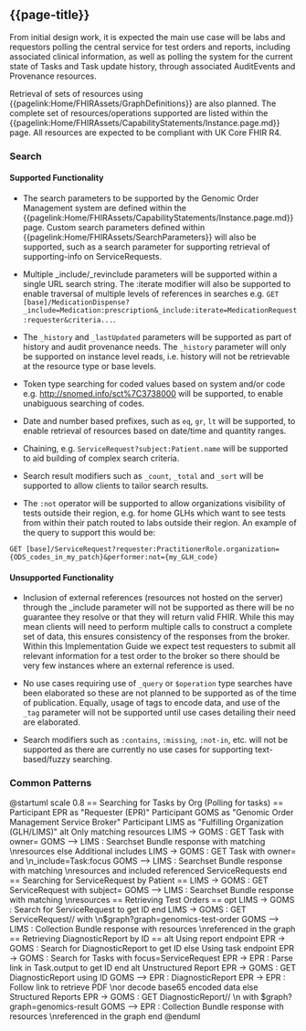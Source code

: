## {{page-title}}

From initial design work, it is expected the main use case will be labs and requestors polling the central service for test orders and reports, including associated clinical information, as well as polling the system for the current state of Tasks and Task update history, through associated AuditEvents and Provenance resources. 

Retrieval of sets of resources using {{pagelink:Home/FHIRAssets/GraphDefinitions}} are also planned. The complete set of resources/operations supported are listed within the {{pagelink:Home/FHIRAssets/CapabilityStatements/Instance.page.md}} page. All resources are expected to be compliant with UK Core FHIR R4.

### Search

#### Supported Functionality
* The search parameters to be supported by the Genomic Order Management system are defined within the {{pagelink:Home/FHIRAssets/CapabilityStatements/Instance.page.md}} page. Custom search parameters defined within {{pagelink:Home/FHIRAssets/SearchParameters}} will also be supported, such as a search parameter for supporting retrieval of supporting-info on ServiceRequests. 

* Multiple _include/_revinclude parameters will be supported within a single URL search string. The :iterate modifier will also be supported to enable traversal of multiple levels of references in searches e.g. `GET [base]/MedicationDispense?_include=Medication:prescription&_include:iterate=MedicationRequest:requester&criteria...`. 

* The `_history` and `_lastUpdated` parameters will be supported as part of history and audit provenance needs. The `_history` parameter will only be supported on instance level reads, i.e. history will not be retrievable at the resource type or base levels.

* Token type searching for coded values based on system and/or code e.g. http://snomed.info/sct%7C3738000 will be supported, to enable unabiguous searching of codes.

* Date and number based prefixes, such as `eq`, `gr`, `lt` will be supported, to enable retrieval of resources based on date/time and quantity ranges.

* Chaining, e.g. `ServiceRequest?subject:Patient.name` will be supported to aid building of complex search criteria.

* Search result modifiers such as `_count`, `_total` and `_sort` will be supported to allow clients to tailor search results.

* The `:not` operator will be supported to allow organizations visibility of tests outside their region, e.g. for home GLHs which want to see tests from within their patch routed to labs outside their region. An example of the query to support this would be:

```
GET [base]/ServiceRequest?requester:PractitionerRole.organization={ODS_codes_in_my_patch}&performer:not={my_GLH_code}
```

#### Unsupported Functionality
* Inclusion of external references (resources not hosted on the server) through the _include parameter will not be supported as there will be no guarantee they resolve or that they will return valid FHIR. While this may mean clients will need to perform multiple calls to construct a complete set of data, this ensures consistency of the responses from the broker. Within this Implementation Guide we expect test requesters to submit all relevant information for a test order to the broker so there should be very few instances where an external reference is used.

* No use cases requiring use of `_query` or `$operation` type searches have been elaborated so these are not planned to be supported as of the time of publication. Equally, usage of tags to encode data, and use of the `_tag` parameter will not be supported until use cases detailing their need are elaborated.

* Search modifiers such as `:contains`, `:missing`, `:not-in`, etc. will not be supported as there are currently no use cases for supporting text-based/fuzzy searching. 

### Common Patterns

<plantuml>
@startuml
scale 0.8
== Searching for Tasks by Org (Polling for tasks) ==
Participant EPR as "Requester (EPR)"
Participant GOMS as "Genomic Order Management Service Broker"
Participant LIMS as "Fulfilling Organization (GLH/LIMS)"
alt Only matching resources
LIMS -> GOMS : GET Task with owner=<ods_code> 
GOMS --> LIMS : Searchset Bundle response with matching \nresources
else Additional includes
LIMS -> GOMS : GET Task with owner=<ods_code> and \n_include=Task:focus
GOMS --> LIMS : Searchset Bundle response with matching \nresources and included referenced ServiceRequests
end
== Searching for ServiceRequest by Patient ==
LIMS -> GOMS : GET ServiceRequest with subject=<nhs_number> 
GOMS --> LIMS : Searchset Bundle response with matching \nresources
== Retrieving Test Orders ==
opt
LIMS -> GOMS : Search for ServiceRequest to get ID 
end
LIMS -> GOMS : GET ServiceRequest/<id>/ with \n$graph?graph=genomics-test-order 
GOMS --> LIMS : Collection Bundle response with resources \nreferenced in the graph
== Retrieving DiagnosticReport by ID ==
alt Using report endpoint
EPR -> GOMS : Search for DiagnosticReport to get ID 
else Using task endpoint
EPR -> GOMS : Search for Tasks with focus=ServiceRequest
EPR -> EPR : Parse link in Task.output to get ID
end
alt Unstructured Report
EPR -> GOMS : GET DiagnosticReport using ID
GOMS --> EPR : DiagnosticReport
EPR -> EPR : Follow link to retrieve PDF \nor decode base65 encoded data
else Structured Reports
EPR -> GOMS : GET DiagnosticReport/<id>/ \n with $graph?graph=genomics-result 
GOMS --> EPR : Collection Bundle response with resources \nreferenced in the graph
end
@enduml
</plantuml>